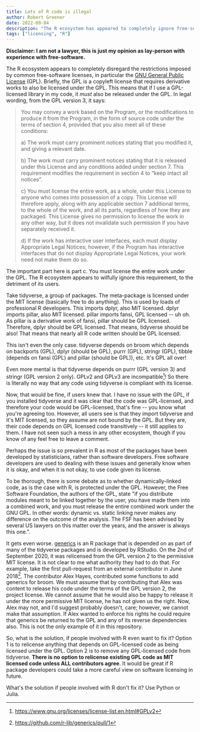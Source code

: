 ```yaml
---
title: Lots of R code is illegal
author: Robert Greener
date: 2022-09-04
description: "The R ecosystem has appeared to completely ignore free-software licensing"
tags: ["licensing", "R"]
---
```


**Disclaimer: I am not a lawyer, this is just my opinion as lay-person with experience with free-software.**

The R ecosystem appears to completely disregard the restrictions imposed by common free-software licenses, in particular the [GNU General Public License](https://www.gnu.org/licenses/licenses.html) (GPL).
Briefly, the GPL is a copyleft license that requires derivative works to also be licensed under the GPL.
This means that if I use a GPL-licensed library in my code, it *must* also be released under the GPL.
In legal wording, from the GPL version 3, it says:

> You may convey a work based on the Program, or the modifications to produce it from the Program, in the form of source code under the terms of section 4, provided that you also meet all of these conditions:
>
> a) The work must carry prominent notices stating that you modified it, and giving a relevant date.
>
> b) The work must carry prominent notices stating that it is released under this License and any conditions added under section 7. This requirement modifies the requirement in section 4 to “keep intact all notices”.
>
> c) You must license the entire work, as a whole, under this License to anyone who comes into possession of a copy. This License will therefore apply, along with any applicable section 7 additional terms, to the whole of the work, and all its parts, regardless of how they are packaged. This License gives no permission to license the work in any other way, but it does not invalidate such permission if you have separately received it.
>
> d) If the work has interactive user interfaces, each must display Appropriate Legal Notices; however, if the Program has interactive interfaces that do not display Appropriate Legal Notices, your work need not make them do so.

The important part here is part c.
You must license the entire work under the GPL.
The R ecosystem appears to wilfully ignore this requirement, to the detriment of its users.

Take tidyverse, a group of packages.
The meta-package is licensed under the MIT license (basically free to do anything).
This is used by loads of professional R developers.
This imports dplyr, also MIT licensed.
dplyr imports pillar, also MIT licensed.
pillar imports fansi, GPL licensed -- uh oh.
As pillar is a derivative work of fansi, pillar should be GPL licensed.
Therefore, dplyr should be GPL licensed.
That means, tidyverse should be also!
That means that nearly all R code written should be GPL licensed.

This isn't even the only case.
tidyverse depends on broom which depends on backports (GPL), dplyr (should be GPL), purrr (GPL), stringr (GPL), tibble (depends on fansi (GPL) and pillar (should be GPL)), etc.
It's GPL all over!

Even more mental is that tidyverse depends on purrr (GPL version 3) and stringr (GPL version 2 only).
GPLv2 and GPLv3 are incompatible[^2]!
So there is literally no way that any code using tidyverse is compliant with its license.

Now, that would be fine, if users knew that.
I have no issue with the GPL, if you installed tidyverse and it was clear that the code was GPL-licensed, and therefore your code would be GPL-licensed, that's fine -- you know what you're agreeing too.
However, all users see is that they import tidyverse and it's MIT licensed, so they assume are not bound by the GPL.
But they are, their code depends on GPL licensed code transitively -- it still applies to them.
I have not seen such a mess in any other ecosystem, though if you know of any feel free to leave a comment.

Perhaps the issue is so prevalent in R as most of the packages have been developed by statisticians, rather than software developers.
Free software developers are used to dealing with these issues and generally know when it is okay, and when it is not okay, to use code given its license.

To be thorough, there is some debate as to whether dynamically-linked code, as is the case with R, is protected under the GPL.
However, the Free Software Foundation, the authors of the GPL, state "if you distribute modules meant to be linked together by the user, you have made them into a combined work, and you must release the entire combined work under the GNU GPL.
In other words: dynamic vs. static linking never makes any difference on the outcome of the analysis. The FSF has been advised by several US lawyers on this matter over the years, and the answer is always this one.".

It gets even worse.
[generics](https://github.com/r-lib/generics) is an R package that is depended on as part of many of the tidyverse packages and is developed by RStudio.
On the 2nd of September 2020, it was relicensed from the GPL version 2 to the permissive MIT license.
It is not clear to me what authority they had to do that.
For example, take the first pull-request from an external contributor in June 2018[^1].
The contributor Alex Hayes, contributed some functions to add generics for broom.
We must assume that by contributing that Alex was content to release his code under the terms of the GPL version 2, the project license.
We cannot assume that he would also be happy to release it under the more permissive MIT license, he has not given us the right.
Now, Alex may not, and I'd suggest probably doesn't, care; however, we cannot make that assumption.
If Alex wanted to enforce his rights he could require that generics be returned to the GPL and any of its reverse dependencies also.
This is not the only example of it in this repository.

So, what is the solution, if people involved with R even want to fix it?
Option 1 is to relicense anything that depends on GPL-licensed code as being licensed under the GPL.
Option 2 is to remove any GPL-licensed code from tidyverse.
**There is no option to relicense existing GPL code as MIT licensed code unless ALL contributors agree**.
It would be great if R package developers could take a more careful view on software licensing in future.

What's the solution if people involved with R don't fix it?
Use Python or Julia.

[^1]: <https://github.com/r-lib/generics/pull/1>
[^2]: <https://www.gnu.org/licenses/license-list.en.html#GPLv2> 
